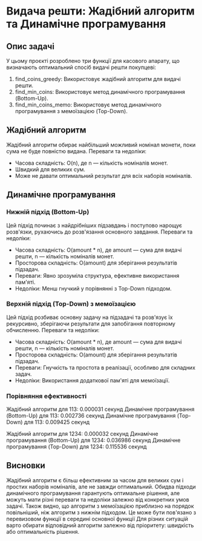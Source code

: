 # Видача решти: Жадібний алгоритм та Динамічне програмування

## Опис задачі

У цьому проєкті розроблено три функції для касового апарату, що визначають оптимальний спосіб видачі решти покупцеві:
1. find_coins_greedy: Використовує жадібний алгоритм для видачі решти.
2. find_min_coins: Використовує метод динамічного програмування (Bottom-Up).
3. find_min_coins_memo: Використовує метод динамічного програмування з мемоїзацією (Top-Down).

## Жадібний алгоритм

Жадібний алгоритм обирає найбільший можливий номінал монети, поки сума не буде повністю видана. Переваги та недоліки:

- Часова складність: O(n), де n — кількість номіналів монет.
- Швидкий для великих сум.
- Може не давати оптимальний результат для всіх наборів номіналів.

## Динамічне програмування

### Нижній підхід (Bottom-Up)

Цей підхід починає з найдрібніших підзавдань і поступово нарощує розв'язки, рухаючись до розв'язання основного завдання. Переваги та недоліки:

- Часова складність: O(amount * n), де amount — сума для видачі решти, n — кількість номіналів монет.
- Просторова складність: O(amount) для зберігання результатів підзадач.
- Переваги: Явно зрозуміла структура, ефективне використання пам'яті.
- Недоліки: Менш гнучкий у порівнянні з Top-Down підходом.

### Верхній підхід (Top-Down) з мемоїзацією

Цей підхід розбиває основну задачу на підзадачі та розв'язує їх рекурсивно, зберігаючи результати для запобігання повторному обчисленню. Переваги та недоліки:

- Часова складність: O(amount * n), де amount — сума для видачі решти, n — кількість номіналів монет.
- Просторова складність: O(amount) для зберігання результатів підзадач.
- Переваги: Гнучкість та простота в реалізації, особливо для складних задач.
- Недоліки: Використання додаткової пам'яті для мемоїзації.

### Порівняння ефективності
Жадібний алгоритм для 113: 0.000031 секунд
Динамічне програмування (Bottom-Up) для 113: 0.002736 секунд
Динамічне програмування (Top-Down) для 113: 0.009425 секунд

Жадібний алгоритм для 1234: 0.000032 секунд
Динамічне програмування (Bottom-Up) для 1234: 0.036986 секунд
Динамічне програмування (Top-Down) для 1234: 0.115536 секунд

## Висновки

Жадібний алгоритм є більш ефективним за часом для великих сум і простих наборів номіналів, але не завжди оптимальний. 
Обидва підходи динамічного програмування гарантують оптимальне рішення, але можуть мати різні переваги та недоліки залежно від конкретних умов задачі.
Також видно, що алгоритм з мемоїзацією приблизно на порядок повільніший, ніж алгоритм з нижнім підходом. Це може бути пов'язано з перевизовом функції в середині основної функції
Для різних ситуацій варто обирати відповідний алгоритм залежно від пріоритету: швидкість або оптимальність рішення.
